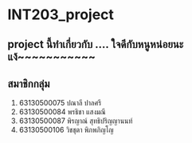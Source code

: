 # INT203_project

## project นี้ทำเกี่ยวกับ .... ใจดีกับหนูหน่อยนะ แง้~~~~~~~~~~~

## สมาชิกกลุ่ม
1. 63130500075 ปณาลี ปาลศรี
2. 63130500084 พรธิชา แสงมณี
3. 63130500087 พิรญาณ์ สุทธิปริญญานนท์
4. 63130500106 วิชชุตา พิภพภิญโญ
